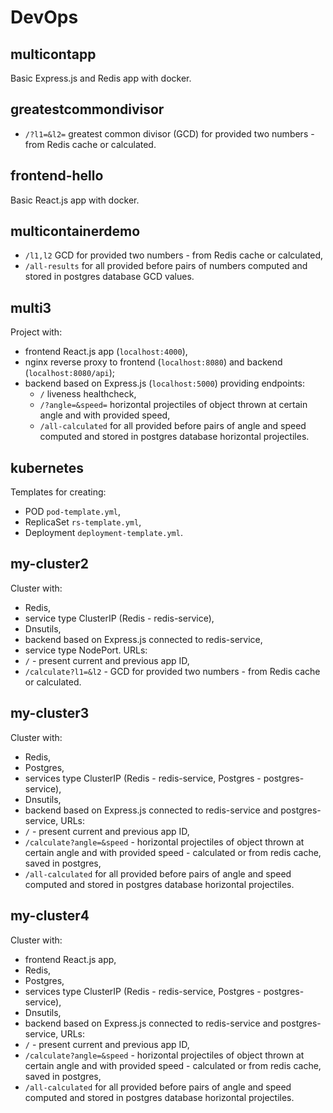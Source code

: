 # DevOps

## multicontapp
Basic Express.js and Redis app with docker.

## greatestcommondivisor
* `/?l1=&l2=` greatest common divisor (GCD) for provided two numbers - from Redis cache or calculated.

## frontend-hello
Basic React.js app with docker.

## multicontainerdemo
* `/l1,l2` GCD for provided two numbers - from Redis cache or calculated,
* `/all-results` for all provided before pairs of numbers computed and stored in postgres database GCD values.

## multi3
Project with:
* frontend React.js app (`localhost:4000`),
* nginx reverse proxy to frontend (`localhost:8080`) and backend (`localhost:8080/api`);
* backend based on Express.js (`localhost:5000`) providing endpoints:
  * `/` liveness healthcheck,
  * `/?angle=&speed=` horizontal projectiles of object thrown at certain angle and with provided speed,
  * `/all-calculated` for all provided before pairs of angle and speed computed and stored in postgres database horizontal projectiles.

## kubernetes
Templates for creating:
* POD `pod-template.yml`,
* ReplicaSet `rs-template.yml`,
* Deployment `deployment-template.yml`.

## my-cluster2
Cluster with:
* Redis,
* service type ClusterIP (Redis - redis-service),
* Dnsutils,
* backend based on Express.js connected to redis-service,
* service type NodePort.
URLs:
* `/` - present current and previous app ID,
* `/calculate?l1=&l2` - GCD for provided two numbers - from Redis cache or calculated.

## my-cluster3
Cluster with:
* Redis,
* Postgres,
* services type ClusterIP (Redis - redis-service, Postgres - postgres-service),
* Dnsutils,
* backend based on Express.js connected to redis-service and postgres-service,
URLs:
* `/` - present current and previous app ID,
* `/calculate?angle=&speed` - horizontal projectiles of object thrown at certain angle and with provided speed - calculated or from redis cache, saved in postgres,
* `/all-calculated` for all provided before pairs of angle and speed computed and stored in postgres database horizontal projectiles.

## my-cluster4
Cluster with:
* frontend React.js app,
* Redis,
* Postgres,
* services type ClusterIP (Redis - redis-service, Postgres - postgres-service),
* Dnsutils,
* backend based on Express.js connected to redis-service and postgres-service,
URLs:
* `/` - present current and previous app ID,
* `/calculate?angle=&speed` - horizontal projectiles of object thrown at certain angle and with provided speed - calculated or from redis cache, saved in postgres,
* `/all-calculated` for all provided before pairs of angle and speed computed and stored in postgres database horizontal projectiles.
